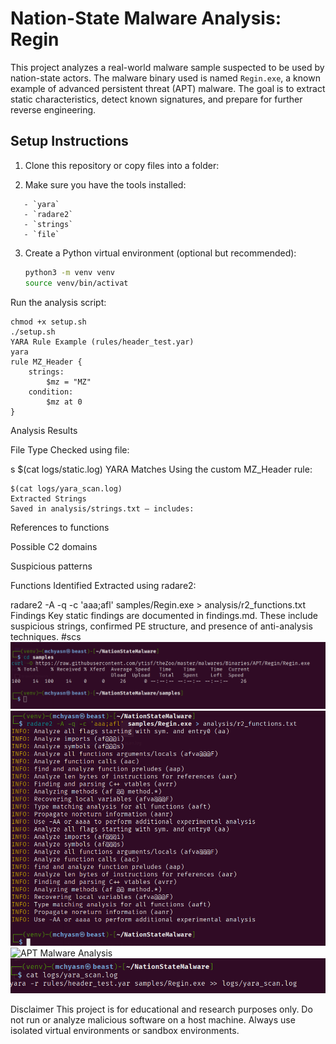 # Nation-State Malware Analysis: Regin

This project analyzes a real-world malware sample suspected to be used by nation-state actors. The malware binary used is named `Regin.exe`, a known example of advanced persistent threat (APT) malware. The goal is to extract static characteristics, detect known signatures, and prepare for further reverse engineering.

## Setup Instructions

1. Clone this repository or copy files into a folder:

2. Make sure you have the tools installed:
```
   - `yara`
   - `radare2`
   - `strings`
   - `file`
```

3. Create a Python virtual environment (optional but recommended):

   ```bash
   python3 -m venv venv
   source venv/bin/activat
   ```
Run the analysis script:
```
chmod +x setup.sh
./setup.sh
YARA Rule Example (rules/header_test.yar)
yara
rule MZ_Header {
    strings:
        $mz = "MZ"
    condition:
        $mz at 0
}
```
Analysis Results

File Type
Checked using file:

s
$(cat logs/static.log)
YARA Matches
Using the custom MZ_Header rule:

```
$(cat logs/yara_scan.log)
Extracted Strings
Saved in analysis/strings.txt — includes:
```
References to functions

Possible C2 domains

Suspicious patterns

Functions Identified
Extracted using radare2:

radare2 -A -q -c 'aaa;afl' samples/Regin.exe > analysis/r2_functions.txt
Findings
Key static findings are documented in findings.md. These include suspicious strings, confirmed PE structure, and presence of anti-analysis techniques.
#scs
![APT Malware Analysis](https://raw.githubusercontent.com/mchyasn/cyber-Projs-beginner-to-advanced/main/IntermediateProjects/NationStateMalware/screenshots/0.png)
![APT Malware Analysis](https://raw.githubusercontent.com/mchyasn/cyber-Projs-beginner-to-advanced/main/IntermediateProjects/NationStateMalware/screenshots/1.png)
![APT Malware Analysis](https://raw.githubusercontent.com/mchyasn/cyber-Projs-beginner-to-advanced/main/IntermediateProjects/NationStateMalware/screenshots/2.png)
![APT Malware Analysis](https://raw.githubusercontent.com/mchyasn/cyber-Projs-beginner-to-advanced/main/IntermediateProjects/NationStateMalware/screenshots/3.png)

Disclaimer
This project is for educational and research purposes only. Do not run or analyze malicious software on a host machine. Always use isolated virtual environments or sandbox environments.
